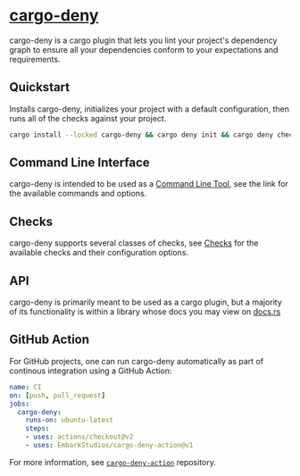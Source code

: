 # [cargo-deny](https://github.com/EmbarkStudios/cargo-deny)

cargo-deny is a cargo plugin that lets you lint your project's dependency graph
to ensure all your dependencies conform to your expectations and requirements.

## Quickstart

Installs cargo-deny, initializes your project with a default configuration,
then runs all of the checks against your project.

```bash
cargo install --locked cargo-deny && cargo deny init && cargo deny check
```

## Command Line Interface

cargo-deny is intended to be used as a [Command Line Tool](cli/index.html),
see the link for the available commands and options.

## Checks

cargo-deny supports several classes of checks, see [Checks](checks/index.html)
for the available checks and their configuration options.

## API

cargo-deny is primarily meant to be used as a cargo plugin, but a majority of
its functionality is within a library whose docs you may view on
[docs.rs](https://docs.rs/cargo-deny)

## GitHub Action

For GitHub projects, one can run cargo-deny automatically as part of continous
integration using a GitHub Action:

```yaml
name: CI
on: [push, pull_request]
jobs:
  cargo-deny:
    runs-on: ubuntu-latest
    steps:
    - uses: actions/checkout@v2
    - uses: EmbarkStudios/cargo-deny-action@v1
```

For more information, see
[`cargo-deny-action`](https://github.com/EmbarkStudios/cargo-deny-action)
repository.
